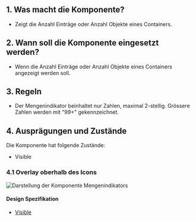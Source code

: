 ## 1. Was macht die Komponente?
* Zeigt die Anzahl Einträge oder Anzahl Objekte eines Containers.  


## 2. Wann soll die Komponente eingesetzt werden?
* Wenn die Anzahl Einträge oder Anzahl Objekte eines Containers angezeigt werden soll. 


## 3. Regeln
* Der Mengenindikator beinhaltet nur Zahlen, maximal 2-stellig. Grössere Zahlen werden mit "99+" gekennzeichnet. 


## 4. Ausprägungen und Zustände
Die Komponente hat folgende Zustände:
* Visible

### 4.1 Overlay oberhalb des Icons
![Darstellung der Komponente Mengenindikators](https://raw.githubusercontent.com/sbb-design-systems/design-system-webapp-documentation/master/documentation/components/quantity-indicator/images/quantity_indicator_default.png 'class: image')

#### Design Spezifikation
* [Visible](https://sbb.invisionapp.com/d/main#/console/17140415/365541438/inspect)
